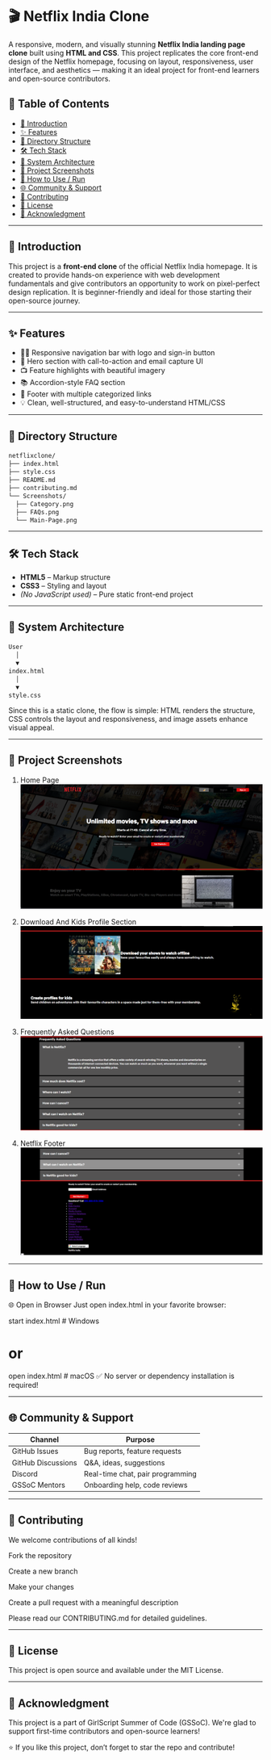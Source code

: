 # 🎬 Netflix India Clone

A responsive, modern, and visually stunning **Netflix India landing page clone** built using **HTML and CSS**. This project replicates the core front-end design of the Netflix homepage, focusing on layout, responsiveness, user interface, and aesthetics — making it an ideal project for front-end learners and open-source contributors.

## 📌 Table of Contents

- [🎯 Introduction](#-introduction)
- [✨ Features](#-features)
- [📁 Directory Structure](#-directory-structure)
- [🛠 Tech Stack](#-tech-stack)
- [🧠 System Architecture](#-system-architecture)
- [📸 Project Screenshots](#-screenshots)
- [🚀 How to Use / Run](#-how-to-use--run)
- [🌐 Community & Support](#-community--support)
- [🤝 Contributing](#-contributing)
- [📄 License](#-license)
- [🌟 Acknowledgment](#-acknowledgment)



---

## 🎯 Introduction

This project is a **front-end clone** of the official Netflix India homepage. It is created to provide hands-on experience with web development fundamentals and give contributors an opportunity to work on pixel-perfect design replication. It is beginner-friendly and ideal for those starting their open-source journey.

---

## ✨ Features

- 🧑‍💻 Responsive navigation bar with logo and sign-in button  
- 🎥 Hero section with call-to-action and email capture UI  
- 📺 Feature highlights with beautiful imagery  
- 📚 Accordion-style FAQ section  
- 🔗 Footer with multiple categorized links  
- 💡 Clean, well-structured, and easy-to-understand HTML/CSS

---

## 📁 Directory Structure
```
netflixclone/
├── index.html
├── style.css
├── README.md
├── contributing.md
└── Screenshots/
  ├── Category.png
  ├── FAQs.png
  └── Main-Page.png
```
---
## 🛠 Tech Stack

- **HTML5** – Markup structure  
- **CSS3** – Styling and layout  
- *(No JavaScript used)* – Pure static front-end project

---

## 🧠 System Architecture
```
User
  │
  ▼
index.html
  │
  ▼
style.css
```


Since this is a static clone, the flow is simple: HTML renders the structure, CSS controls the layout and responsiveness, and image assets enhance visual appeal.

---

## 📸 Project Screenshots

1. Home Page
![Homepage Screenshot](assets/images/Homepage_of_Netflix_Clone.png)

2. Download And Kids Profile Section
![Download And Kids Profile Section](assets/images/Download_and_Kids_Profile_Features.png)

3. Frequently Asked Questions
![FAQs](assets/images/Frequently_Asked_Questions_FAQ_section.png)
4. Netflix Footer
![Netflix footer](assets/images/Netflix_footer.png)
---
## 🚀 How to Use / Run

🌐 Open in Browser
Just open index.html in your favorite browser:

start index.html  # Windows

# or

open index.html   # macOS
✅ No server or dependency installation is required!

---

## 🌐 Community & Support

| Channel           | Purpose                             |
|-------------------|--------------------------------------|
| GitHub Issues     | Bug reports, feature requests        |
| GitHub Discussions| Q&A, ideas, suggestions              |
| Discord           | Real-time chat, pair programming     |
| GSSoC Mentors     | Onboarding help, code reviews        |
---
## 🤝 Contributing
We welcome contributions of all kinds!

Fork the repository

Create a new branch

Make your changes

Create a pull request with a meaningful description

Please read our CONTRIBUTING.md for detailed guidelines.

---

## 📄 License
This project is open source and available under the MIT License.

---

## 🌟 Acknowledgment
This project is a part of GirlScript Summer of Code (GSSoC). We're glad to support first-time contributors and open-source learners!




⭐ If you like this project, don’t forget to star the repo and contribute!